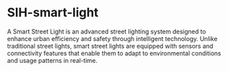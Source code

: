 # SIH-smart-light
A Smart Street Light is an advanced street lighting system designed to enhance urban efficiency and safety through intelligent technology. Unlike traditional street lights, smart street lights are equipped with sensors and connectivity features that enable them to adapt to environmental conditions and usage patterns in real-time.
